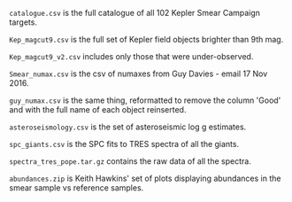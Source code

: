 `catalogue.csv` is the full catalogue of all 102 Kepler Smear Campaign targets.

`Kep_magcut9.csv` is the full set of Kepler field objects brighter than 9th mag.

`Kep_magcut9_v2.csv` includes only those that were under-observed.

`Smear_numax.csv` is the csv of numaxes from Guy Davies - email 17 Nov 2016. 

`guy_numax.csv` is the same thing, reformatted to remove the column 'Good' and with the full name of each object reinserted.

`asteroseismology.csv` is the set of asteroseismic log g estimates. 

`spc_giants.csv` is the SPC fits to TRES spectra of all the giants.

`spectra_tres_pope.tar.gz` contains the raw data of all the spectra. 

`abundances.zip` is Keith Hawkins' set of plots displaying abundances in the smear sample vs reference samples.